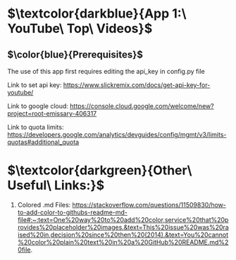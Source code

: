 # $\textcolor{darkblue}{App 1:\ YouTube\ Top\ Videos}$
## $\color{blue}{Prerequisites}$

The use of this app first requires editing the api_key in config.py file

Link to set api key: https://www.slickremix.com/docs/get-api-key-for-youtube/

Link to google cloud: https://console.cloud.google.com/welcome/new?project=root-emissary-406317

Link to quota limits: https://developers.google.com/analytics/devguides/config/mgmt/v3/limits-quotas#additional_quota

# $\textcolor{darkgreen}{Other\ Useful\ Links:}$ 
1) Colored .md Files: https://stackoverflow.com/questions/11509830/how-to-add-color-to-githubs-readme-md-file#:~:text=One%20way%20to%20add%20color,service%20that%20provides%20placeholder%20images.&text=This%20issue%20was%20raised%20in,decision%20since%20then%20(2014).&text=You%20cannot%20color%20plain%20text%20in%20a%20GitHub%20README.md%20file.
